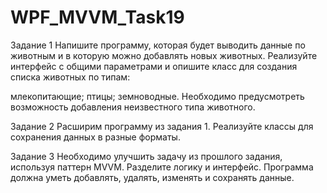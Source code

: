 # WPF_MVVM_Task19

Задание 1
Напишите программу, которая будет выводить данные по животным и в которую можно добавлять новых животных. Реализуйте интерфейс с общими параметрами и опишите класс для создания списка животных по типам:

млекопитающие;
птицы;
земноводные.
Необходимо предусмотреть возможность добавления неизвестного типа животного.

Задание 2
Расширим программу из задания 1. Реализуйте классы для сохранения данных в разные форматы. 

Задание 3
Необходимо улучшить задачу из прошлого задания, используя паттерн MVVM. Разделите логику и интерфейс. Программа должна уметь добавлять, удалять, изменять и сохранять данные.